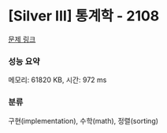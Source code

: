 # [Silver III] 통계학 - 2108 

[문제 링크](https://www.acmicpc.net/problem/2108) 

### 성능 요약

메모리: 61820 KB, 시간: 972 ms

### 분류

구현(implementation), 수학(math), 정렬(sorting)

